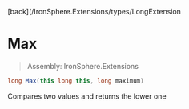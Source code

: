 ﻿

[back](/IronSphere.Extensions/types/LongExtension

# Max

> Assembly: IronSphere.Extensions

```csharp
long Max(this long this, long maximum)
```

Compares two values and returns the lower one

 